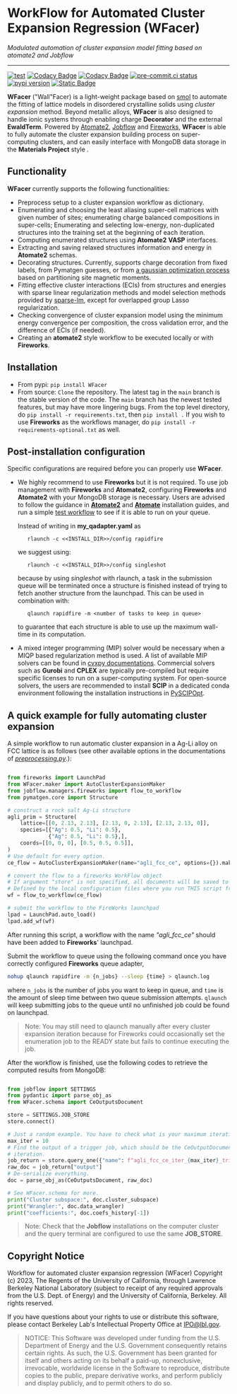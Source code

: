 WorkFlow for Automated Cluster Expansion Regression (WFacer)
===================================================

*Modulated automation of cluster expansion model fitting based on atomate2 and Jobflow*

-----------------------------------------------------------------------------
[![test](https://github.com/CederGroupHub/WFacer/actions/workflows/test.yml/badge.svg)](https://github.com/CederGroupHub/WFacer/actions/workflows/test.yml)
[![Codacy Badge](https://app.codacy.com/project/badge/Grade/3385a15764b144589ef993b942b2a159)](https://app.codacy.com/gh/CederGroupHub/WFacer/dashboard?utm_source=gh&utm_medium=referral&utm_content=&utm_campaign=Badge_grade)
[![Codacy Badge](https://app.codacy.com/project/badge/Coverage/3385a15764b144589ef993b942b2a159)](https://app.codacy.com/gh/CederGroupHub/WFacer/dashboard?utm_source=gh&utm_medium=referral&utm_content=&utm_campaign=Badge_coverage)
[![pre-commit.ci status](https://results.pre-commit.ci/badge/github/CederGroupHub/WFacer/main.svg)](https://results.pre-commit.ci/latest/github/CederGroupHub/WFacer/main)
[![pypi version](https://img.shields.io/pypi/v/WFacer?color=blue)](https://pypi.org/project/WFacer)
[![Static Badge](https://img.shields.io/badge/python-3.9%2B-blue)](https://www.python.org/downloads/)

**WFacer** ("Wall"Facer) is a light-weight package based on [smol](https://github.com/CederGroupHub/smol.git)
to automate the fitting of lattice models in disordered crystalline solids using
*cluster expansion* method. Beyond metallic alloys, **WFacer** is also designed
to handle ionic systems through enabling charge **Decorator** and the external **EwaldTerm**. Powered by [Atomate2](https://github.com/materialsproject/atomate2.git),
[Jobflow](https://github.com/materialsproject/jobflow.git)
and [Fireworks](https://github.com/materialsproject/fireworks.git), **WFacer** is able to fully automate the
cluster expansion building process on super-computing clusters, and can easily interface
with MongoDB data storage in the **Materials Project** style .

Functionality
-------------
**WFacer** currently supports the following functionalities:

-   Preprocess setup to a cluster expansion workflow as dictionary.
-   Enumerating and choosing the least aliasing super-cell matrices with given number of sites;
    enumerating charge balanced compositions in super-cells; Enumerating and selecting low-energy,
    non-duplicated structures into the training set at the beginning of each iteration.
-   Computing enumerated structures using **Atomate2** **VASP** interfaces.
-   Extracting and saving relaxed structures information and energy in **Atomate2** schemas.
-   Decorating structures. Currently, supports charge decoration from fixed labels, from Pymatgen guesses,
    or from [a gaussian optimization process](https://doi.org/10.1038/s41524-022-00818-3) based on partitioning site magnetic moments.
-   Fitting effective cluster interactions (ECIs) from structures and energies with sparse linear
    regularization methods and model selection methods provided by
    [sparse-lm](https://github.com/CederGroupHub/sparse-lm.git),
    except for overlapped group Lasso regularization.
-   Checking convergence of cluster expansion model using the minimum energy convergence per composition,
    the cross validation error, and the difference of ECIs (if needed).
-   Creating an **atomate2** style workflow to be executed locally or with **Fireworks**.

Installation
------------
*   From pypi: `pip install WFacer`
*   From source: `Clone` the repository. The latest tag in the `main` branch is the stable version of the
code. The `main` branch has the newest tested features, but may have more
lingering bugs. From the top level directory, do `pip install -r requirements.txt`, then `pip install .` If
you wish to use **Fireworks** as the workflows manager, do `pip install -r requirements-optional.txt` as well.

Post-installation configuration
------------
Specific configurations are required before you can properly use **WFacer**.

-   We highly recommend to use **Fireworks** but it is not required.
    To use job management with **Fireworks** and **Atomate2**,
    configuring **Fireworks** and **Atomate2** with your MongoDB storage is necessary.
    Users are advised to follow the guidance in
    [**Atomate2**](https://materialsproject.github.io/atomate2/user/install.html) and
    [**Atomate**](https://atomate.org/installation.html#configure-database-connections-and-computing-center-parameters)
    installation guides, and run a simple [test workflow](https://materialsproject.github.io/atomate2/user/fireworks.html)
    to see if it is able to run on your queue.

    Instead of writing in **my_qadapter.yaml** as
    ```commandline
       rlaunch -c <<INSTALL_DIR>>/config rapidfire
    ```
    we suggest using:
    ```commandline
       rlaunch -c <<INSTALL_DIR>>/config singleshot
    ```
    because by using *singleshot* with rlaunch, a task in the submission queue will
    be terminated once a structure is finished instead of trying to fetch another structure
    from the launchpad. This can be used in combination with:
    ```commandline
       qlaunch rapidfire -m <number of tasks to keep in queue>
    ```
    to guarantee that each structure is able to use up the maximum wall-time in
    its computation.

*   A mixed integer programming (MIP) solver would be necessary when a MIQP based
    regularization method is used. A list of available MIP solvers can be found in
    [cvxpy documentations](https://www.cvxpy.org/tutorial/advanced/index.html#choosing-a-solver).
    Commercial solvers such as **Gurobi** and **CPLEX** are typically pre-compiled
    but require specific licenses to run on a super-computing system. For open-source solvers,
    the users are recommended to install **SCIP** in a dedicated conda environment following
    the installation instructions in [PySCIPOpt](https://github.com/scipopt/PySCIPOpt.git).

A quick example for fully automating cluster expansion
-------------------------------
A simple workflow to run automatic cluster expansion in a Ag-Li alloy on FCC lattice is as follows
(see other available options in the documentations of [*preprocessing.py*](WFacer/preprocessing.py).):
```python

from fireworks import LaunchPad
from WFacer.maker import AutoClusterExpansionMaker
from jobflow.managers.fireworks import flow_to_workflow
from pymatgen.core import Structure

# construct a rock salt Ag-Li structure
agli_prim = Structure(
    lattice=[[0, 2.13, 2.13], [2.13, 0, 2.13], [2.13, 2.13, 0]],
    species=[{"Ag": 0.5, "Li": 0.5},
             {"Ag": 0.5, "Li": 0.5},],
    coords=[[0, 0, 0], [0.5, 0.5, 0.5]],
)
# Use default for every option.
ce_flow = AutoClusterExpansionMaker(name="agli_fcc_ce", options={}).make(agli_prim)

# convert the flow to a fireworks WorkFlow object
# If argument "store" is not specified, all documents will be saved to the JOB_STORE
# Defined by the local configuration files where you run THIS script from.
wf = flow_to_workflow(ce_flow)

# submit the workflow to the FireWorks launchpad
lpad = LaunchPad.auto_load()
lpad.add_wf(wf)
```

After running this script, a workflow with the name *"agli_fcc_ce"* should have been added to **Fireworks**'
launchpad.

Submit the workflow to queue using the following command once you have correctly configured **Fireworks**
queue adapter,
```bash
nohup qlaunch rapidfire -m {n_jobs} --sleep {time} > qlaunch.log
```
where `n_jobs` is the number of jobs you want to keep in queue, and `time` is the amount of sleep
time between two queue submission attempts. `qlaunch` will keep submitting jobs to the queue until
no unfinished job could be found on launchpad.

> Note: You may still need to qlaunch manually after every cluster expansion iteration
> because for Fireworks could occasionally set the enumeration job to the READY state
> but fails to continue executing the job.

After the workflow is finished, use the following codes to retrieve the computed results from MongoDB:
```python

from jobflow import SETTINGS
from pydantic import parse_obj_as
from WFacer.schema import CeOutputsDocument

store = SETTINGS.JOB_STORE
store.connect()

# Just a random example. You have to check what is your maximum iteration on your own.
max_iter = 10
# Find the output of a trigger job, which should be the CeOutputDocument of the final
# iteration.
job_return = store.query_one({"name": f"agli_fcc_ce_iter_{max_iter}_trigger"})
raw_doc = job_return["output"]
# De-serialize everything.
doc = parse_obj_as(CeOutputsDocument, raw_doc)

# See WFacer.schema for more.
print("Cluster subspace:", doc.cluster_subspace)
print("Wrangler:", doc.data_wrangler)
print("coefficients:", doc.coefs_history[-1])
```
> Note: Check that the **Jobflow** installations on the computer cluster and the query
> terminal are configured to use the same **JOB_STORE**.

Copyright Notice
----------------
Workflow for automated cluster expansion regression (WFacer) Copyright (c) 2023,
The Regents of the University of California, through Lawrence Berkeley National
Laboratory (subject to receipt of any required approvals from the U.S.
Dept. of Energy) and the University of California, Berkeley. All rights reserved.

If you have questions about your rights to use or distribute this software,
please contact Berkeley Lab's Intellectual Property Office at
IPO@lbl.gov.

> NOTICE:  This Software was developed under funding from the U.S. Department
> of Energy and the U.S. Government consequently retains certain rights.  As
> such, the U.S. Government has been granted for itself and others acting on
> its behalf a paid-up, nonexclusive, irrevocable, worldwide license in the
> Software to reproduce, distribute copies to the public, prepare derivative
> works, and perform publicly and display publicly, and to permit others to do so.

